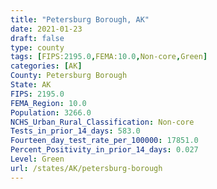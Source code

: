 ```yaml
---
title: "Petersburg Borough, AK"
date: 2021-01-23
draft: false
type: county
tags: [FIPS:2195.0,FEMA:10.0,Non-core,Green]
categories: [AK]
County: Petersburg Borough
State: AK
FIPS: 2195.0
FEMA_Region: 10.0
Population: 3266.0
NCHS_Urban_Rural_Classification: Non-core
Tests_in_prior_14_days: 583.0
Fourteen_day_test_rate_per_100000: 17851.0
Percent_Positivity_in_prior_14_days: 0.027
Level: Green
url: /states/AK/petersburg-borough
---
```



